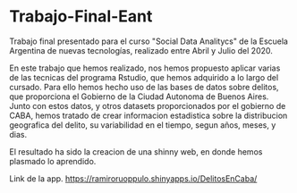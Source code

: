# Trabajo-Final-Eant
Trabajo final presentado para el curso "Social Data Analitycs" de la Escuela Argentina de nuevas tecnologías, realizado entre Abril y Julio del 2020.

En este trabajo que hemos realizado, nos hemos propuesto aplicar varias de las tecnicas del programa Rstudio, que hemos adquirido a lo largo del cursado. Para ello hemos hecho uso de las bases de datos sobre delitos, que proporciona el Gobierno de la Ciudad Autonoma de Buenos Aires. Junto con estos datos, y otros datasets proporcionados por el gobierno de CABA, hemos tratado de crear informacion estadistica sobre la distribucion geografica del delito, su variabilidad en el tiempo, segun años, meses, y dias.

El resultado ha sido la creacion de una shinny web, en donde hemos plasmado lo aprendido.

Link de la app.
https://ramiroruoppulo.shinyapps.io/DelitosEnCaba/
